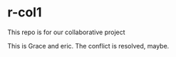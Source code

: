 # r-col1

This repo is for our collaborative project

This is Grace and eric. The conflict is resolved, maybe.
